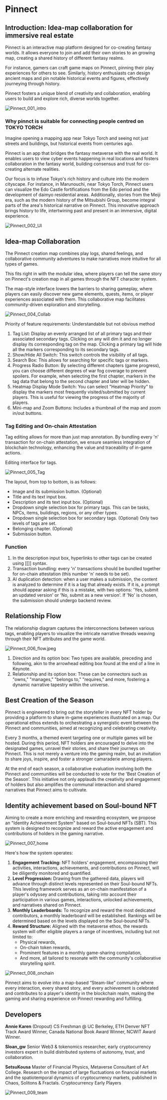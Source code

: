 # Pinnect

## Introduction: Idea-map collaboration for immersive real estate

Pinnect is an interactive map platform designed for co-creating fantasy worlds. It allows everyone to join and add their own stories to an growing map, creating a shared history of different fantasy realms.

For instance, gamers can craft game maps on Pinnect, pinning their play experiences for others to see. Similarly, history enthusiasts can design ancient maps and pin notable historical events and figures, effectively journeying through history.

Pinnect fosters a unique blend of creativity and collaboration, enabling users to build and explore rich, diverse worlds together.

![Pinnect_001_intro](/images/Pinnect_001_intro.jpg)

### Why pinnct is suitable for connecting people centred on TOKYO TORCH

Imagine opening a mapping app near Tokyo Torch and seeing not just streets and buildings, but historical events from centuries ago.

Pinnect is an app that bridges the fantasy metaverse with the real world. It enables users to view cyber events happening in real locations and fosters collaboration in the fantasy world, building consensus and trust for co-creating alternate realities.

Our focus is to infuse Tokyo's rich history and culture into the modern cityscape. For instance, in Marunouchi, near Tokyo Torch, Pinnect users can visualize the Edo Castle fortifications from the Edo period and the development of daimyo residential areas. Additionally, stories from the Meiji era, such as the modern history of the Mitsubishi Group, become integral parts of the area's historical narrative on Pinnect. This innovative approach brings history to life, intertwining past and present in an immersive, digital experience.


![Pinnect_002_UI](/images/Pinnect_002_UI.jpg)

## Idea-map Collaboration

The Pinnect creation map combines play logs, shared feelings, and collaborative community adventures to make narratives more intuitive for all types of games.

This fits right in with the modular idea, where players can tell the same story on Pinnect's creation map in all games through the NFT character system.

The map-style interface lowers the barriers to sharing gameplay, where players can easily discover new game elements, quests, items, or player experiences associated with them. This collaborative map facilitates community-driven exploration and storytelling.

![Pinnect_004_Collab](/images/Pinnect_004_Collab.jpg)

Priority of feature requirements: Understandable but not obvious method
1. Tag List: Display an evenly arranged list of all primary tags and their associated secondary tags. Clicking on any will dim it and no longer display its corresponding tag on the map. Clicking a primary tag will hide all the markers corresponding to its secondary tags.
2. Show/Hide All Switch: This switch controls the visibility of all tags.
3. Search Box: This allows for searching for specific tags or markers.
4. Progress Radio Button: By selecting different chapters (game progress), you can choose different degrees of war fog coverage to prevent spoilers. For example, when selecting the first chapter, markers in the tag data that belong to the second chapter and later will be hidden.
5. Heatmap Display Mode Switch: You can select "Heatmap Priority" to display the markers most frequently visited/submitted by current players. This is useful for viewing the progress of the majority of players.
6. Mini-map and Zoom Buttons: Includes a thumbnail of the map and zoom in/out buttons.

### Tag Editing and On-chain Attestation

Tag editing allows for more than just map annotation. By bundling every 'n' transaction for on-chain attestation, we ensure seamless integration of blockchain technology, enhancing the value and traceability of in-game actions.

Editing interface for tags.

![Pinnect_005_Tag](/images/Pinnect_005_Tag.jpg)

The layout, from top to bottom, is as follows:
- Image and its submission button. (Optional)
- Title and its text input box.
- Description and its text input box. (Optional)
- Dropdown single selection box for primary tags.
  This can be tasks, NPCs, items, buildings, regions, or any other types.
- Dropdown single selection box for secondary tags. (Optional)
  Only two levels of tags are set.
- Belonging chapter. (Optional)
- Submission button.

### Function
1. In the description input box, hyperlinks to other tags can be created using [[]] syntax.
2. Transaction bundling: every 'n' transactions should be bundled together for on-chain attestation (this number 'n' needs to be set).
3. AI duplication detection: when a user makes a submission, the content is analyzed to determine if it is a tag that already exists. If it is, a prompt should appear asking if this is a mistake, with two options: 'Yes, submit an updated version' or 'No, submit as a new version'. If 'No' is chosen, the submission should undergo backend review.

## Relationship Flow
The relationship diagram captures the interconnections between various tags, enabling players to visualize the intricate narrative threads weaving through their NFT attributes and the game world.

![Pinnect_006_flow.jpeg](/images/Pinnect_006_flow.jpeg)

1. Direction and its option box: Two types are available, preceding and following, akin to the arrowhead editing box found at the end of a line in Keynote.
2. Relationship and its option box: These can be connectors such as "owns," "manages," "belongs to," "requires," and more, fostering a dynamic narrative tapestry within the universe.

## Best Creation of the Season

Pinnect is engineered to bring out the storyteller in every NFT holder by providing a platform to share in-game experiences illustrated on a map. Our operational ethos extends to orchestrating a synergistic event between the Pinnect and communities, aimed at recognizing and celebrating creativity.

Every 3 months, a themed event targeting one or multiple games will be hosted. During this period, NFT holders are encouraged to delve into the designated games, unravel their stories, and share their journeys on Pinnect. This is not merely a venture into the gaming realm, but an invitation to share joys, inspire, and foster a stronger camaraderie among players.

At the end of each season, a collaborative evaluation involving both the Pinnect and communities will be conducted to vote for the 'Best Creation of the Season'. This initiative not only applauds the creativity and engagement of holders but also amplifies the communal interaction and shared narratives that Pinnect aims to cultivate.

## Identity achievement based on Soul-bound NFT

Aiming to create a more enriching and rewarding ecosystem, we propose an "Identity Achievement System" based on Soul-bound NFTs (SBT). This system is designed to recognize and reward the active engagement and contributions of holders in the gaming narrative.

![Pinnect_007_home](/images/Pinnect_007_home.png)

Here's how the system operates:

1. **Engagement Tracking:** NFT holders' engagement, encompassing their activities, interactions, achievements, and contributions on Pinnect, will be diligently monitored and quantified.
2. **Level Progression:** Drawing from the gathered data, players will advance through distinct levels represented on their Soul-bound NFTs. This leveling framework serves as an on-chain manifestation of a player's odyssey and contributions, taking into account their participation in various games, interactions, unlocked achievements, and narratives shared on Pinnect.
3. **Monthly Leaderboards:** To recognize and reward the most dedicated contributors, a monthly leaderboard will be established. Rankings will be determined based on the levels displayed on the Soul-bound NFTs.
4. **Reward Structure:** Aligned with the metaverse ethos, the rewards system will offer eligible players a range of incentives, including but not limited to:
    - Physical rewards,
    - On-chain token rewards,
    - Prominent features in a monthly game-sharing compilation,
    - And more, all tailored to resonate with the community's collaborative storytelling spirit.

![Pinnect_008_onchain](/images/Pinnect_008_onchain.jpeg)

Pinnect aims to evolve into a map-based “Steam-like” community where every interaction, every shared story, and every achievement is celebrated and contributes to a player's identity in the blockchain realm, making the gaming and sharing experience on Pinnect rewarding and fulfilling.

## Developers
**Annie Karen**
(Dropout) CS Freshman @ UC Berkeley, ETH Denver NFT Track Award Winner, Canada National Book Award Winner, NCWIT Award Winner.

**Sloan_gw**
Senior Web3 & tokenomics researcher, early cryptocurrency investors expert in build distributed systems of autonomy, trust, and collaboration.

**SetsuKousa**
Master of Financial Physics, Metaverse Consultant of Art College. Research on the impact of large fluctuations on financial markets and the spatiotemporal dynamics of cryptocurrency markets, published in Chaos, Solitons & Fractals. Cryptocurrency Early Players

![Pinnect_009_team](/images/Pinnect_009_team.png)